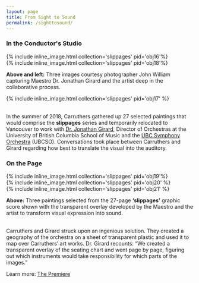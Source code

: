```yaml
---
layout: page
title: From Sight to Sound
permalink: /sighttosound/
---
```


### In the Conductor's Studio

<div class="container">
  <div class="inline-image-reference">
  <div class="row">
    <div class="col-sm">
{% include inline_image.html collection='slippages' pid='obj16'%}
</div>
  <div class="col-sm">
{% include inline_image.html collection='slippages' pid='obj18'%}
 </div>
  </div>
<div class="row">
<div class="col-sm-7">
 <p class="image-caption"><b>Above and left:</b> Three images courtesy photographer John William capturing Maestro Dr. Jonathan Girard and the artist deep in the collaborative process.</p>
</div>
<div class="col-sm-5">
{% include inline_image.html collection='slippages' pid='obj17' %}
</div>
</div>
</div>
</div>
<br>
<p>In the summer of 2018, Carruthers gathered up 27 selected paintings that would comprise the <b>slippages</b>  series and temporarily relocated to Vancouver to work with <a href="https://en.wikipedia.org/wiki/Jonathan_Girard_(conductor)">Dr. Jonathan Girard</a>, Director of Orchestras at the University of British Columbia School of Music and the <a href="https://music.ubc.ca/symphony-orchestra">UBC Symphony Orchestra</a> (UBCSO). Conversations took place between Carruthers and Girard regarding how best to translate the visual into the auditory.</p>

### On the Page

<div class="container">
  <div class="inline-image-reference">
  <div class="row">
    <div class="col-sm">
{% include inline_image.html collection='slippages' pid='obj19'%}
</div>
   <div class="col-sm">
{% include inline_image.html collection='slippages' pid='obj20' %}
  </div>
  <div class="col-sm">
{% include inline_image.html collection='slippages' pid='obj21' %}
 </div>
  <p class="image-caption"><b>Above:</b> Three paintings selected from the 27-page <b>‘slippages’</b> graphic score shown with the transparent overlay developed by the Maestro and the artist to transform visual expression into sound.</p>
  </div>
  </div>
</div>
<br>
Carruthers and Girard struck upon an ingenious solution. They created a geography of the orchestra on a sheet of transparent plastic and used it to map over Carruthers’ art works. Dr. Girard recounts: “We created a transparent overlay of the seating chart and went page by page, figuring out which instruments would take responsibility for which parts of the images.”

Learn more: [The Premiere](https://egrguric.github.io/slippages/premiere)
